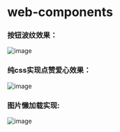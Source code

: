 # web-components

### 按钮波纹效果：
![image](https://github.com/baaaaazinga/web-components/blob/master/%E6%8C%89%E9%92%AE%E6%B3%A2%E7%BA%B9%E6%95%88%E6%9E%9C/1.gif)

### 纯css实现点赞爱心效果：
![image](https://github.com/baaaaazinga/web-components/blob/master/%E7%82%B9%E8%B5%9E%E7%88%B1%E5%BF%83%E2%9D%A4/2.gif)

### 图片懒加载实现:
![image](https://github.com/baaaaazinga/web-components/blob/master/%E5%9B%BE%E7%89%87%E6%87%92%E5%8A%A0%E8%BD%BD/3.gif)
